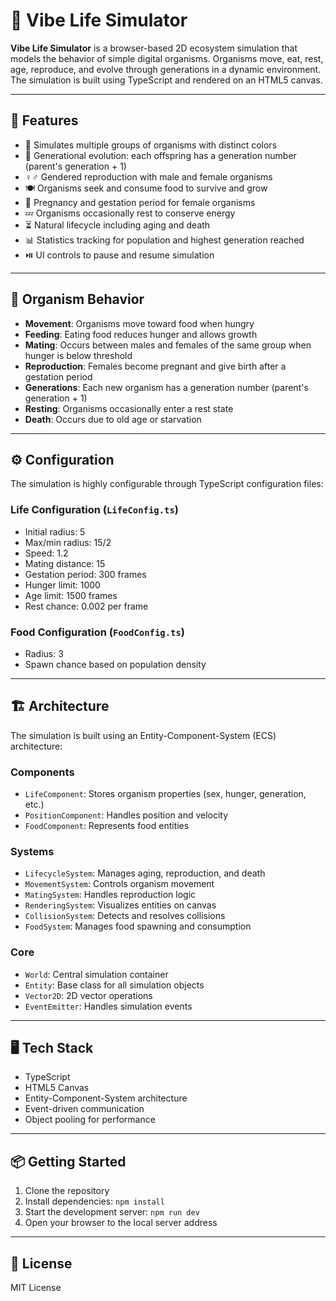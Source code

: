 # 🧬 Vibe Life Simulator

**Vibe Life Simulator** is a browser-based 2D ecosystem simulation that models the behavior of simple digital organisms. Organisms move, eat, rest, age, reproduce, and evolve through generations in a dynamic environment. The simulation is built using TypeScript and rendered on an HTML5 canvas.

---

## 🚀 Features

- 🌈 Simulates multiple groups of organisms with distinct colors
- 🧬 Generational evolution: each offspring has a generation number (parent's generation + 1)
- ♀️♂️ Gendered reproduction with male and female organisms
- 🍽️ Organisms seek and consume food to survive and grow
- 🤰 Pregnancy and gestation period for female organisms
- 💤 Organisms occasionally rest to conserve energy
- ⏳ Natural lifecycle including aging and death
- 📊 Statistics tracking for population and highest generation reached
- ⏯️ UI controls to pause and resume simulation

---

## 🧪 Organism Behavior

- **Movement**: Organisms move toward food when hungry
- **Feeding**: Eating food reduces hunger and allows growth
- **Mating**: Occurs between males and females of the same group when hunger is below threshold
- **Reproduction**: Females become pregnant and give birth after a gestation period
- **Generations**: Each new organism has a generation number (parent's generation + 1)
- **Resting**: Organisms occasionally enter a rest state
- **Death**: Occurs due to old age or starvation

---

## ⚙️ Configuration

The simulation is highly configurable through TypeScript configuration files:

### Life Configuration (`LifeConfig.ts`)
- Initial radius: 5
- Max/min radius: 15/2
- Speed: 1.2
- Mating distance: 15
- Gestation period: 300 frames
- Hunger limit: 1000
- Age limit: 1500 frames
- Rest chance: 0.002 per frame

### Food Configuration (`FoodConfig.ts`)
- Radius: 3
- Spawn chance based on population density

---

## 🏗️ Architecture

The simulation is built using an Entity-Component-System (ECS) architecture:

### Components
- `LifeComponent`: Stores organism properties (sex, hunger, generation, etc.)
- `PositionComponent`: Handles position and velocity
- `FoodComponent`: Represents food entities

### Systems
- `LifecycleSystem`: Manages aging, reproduction, and death
- `MovementSystem`: Controls organism movement
- `MatingSystem`: Handles reproduction logic
- `RenderingSystem`: Visualizes entities on canvas
- `CollisionSystem`: Detects and resolves collisions
- `FoodSystem`: Manages food spawning and consumption

### Core
- `World`: Central simulation container
- `Entity`: Base class for all simulation objects
- `Vector2D`: 2D vector operations
- `EventEmitter`: Handles simulation events

---

## 🖥️ Tech Stack

- TypeScript
- HTML5 Canvas
- Entity-Component-System architecture
- Event-driven communication
- Object pooling for performance

---

## 📦 Getting Started

1. Clone the repository
2. Install dependencies: `npm install`
3. Start the development server: `npm run dev`
4. Open your browser to the local server address

---

## 📜 License

MIT License
